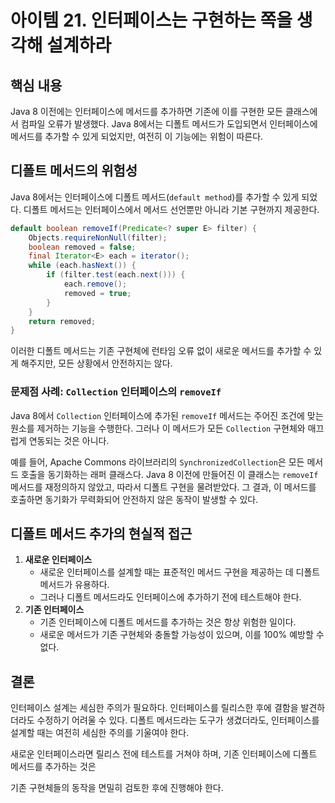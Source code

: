 # 아이템 21. 인터페이스는 구현하는 쪽을 생각해 설계하라

## 핵심 내용

Java 8 이전에는 인터페이스에 메서드를 추가하면 기존에 이를 구현한 모든 클래스에서 컴파일 오류가 발생했다.
Java 8에서는 디폴트 메서드가 도입되면서 인터페이스에 메서드를 추가할 수 있게 되었지만,
여전히 이 기능에는 위험이 따른다.

## 디폴트 메서드의 위험성

Java 8에서는 인터페이스에 디폴트 메서드(`default method`)를 추가할 수 있게 되었다.
디폴트 메서드는 인터페이스에서 메서드 선언뿐만 아니라 기본 구현까지 제공한다.

```java
default boolean removeIf(Predicate<? super E> filter) {
    Objects.requireNonNull(filter);
    boolean removed = false;
    final Iterator<E> each = iterator();
    while (each.hasNext()) {
        if (filter.test(each.next())) {
            each.remove();
            removed = true;
        }
    }
    return removed;
}
```

이러한 디폴트 메서드는 기존 구현체에 런타임 오류 없이 새로운 메서드를 추가할 수 있게 해주지만,
모든 상황에서 안전하지는 않다.

### 문제점 사례: `Collection` 인터페이스의 `removeIf`

Java 8에서 `Collection` 인터페이스에 추가된 `removeIf` 메서드는 주어진 조건에 맞는 원소를 제거하는 기능을 수행한다.
그러나 이 메서드가 모든 `Collection` 구현체와 매끄럽게 연동되는 것은 아니다.

예를 들어, Apache Commons 라이브러리의 `SynchronizedCollection`은 모든 메서드 호출을 동기화하는 래퍼 클래스다.
Java 8 이전에 만들어진 이 클래스는 `removeIf` 메서드를 재정의하지 않았고,
따라서 디폴트 구현을 물려받았다. 그 결과, 이 메서드를 호출하면 동기화가 무력화되어 안전하지 않은 동작이 발생할 수 있다.

## 디폴트 메서드 추가의 현실적 접근

1. **새로운 인터페이스**
    - 새로운 인터페이스를 설계할 때는 표준적인 메서드 구현을 제공하는 데 디폴트 메서드가 유용하다.
    - 그러나 디폴트 메서드라도 인터페이스에 추가하기 전에 테스트해야 한다.
2. **기존 인터페이스**
    - 기존 인터페이스에 디폴트 메서드를 추가하는 것은 항상 위험한 일이다.
    - 새로운 메서드가 기존 구현체와 충돌할 가능성이 있으며, 이를 100% 예방할 수 없다.

## 결론

인터페이스 설계는 세심한 주의가 필요하다. 인터페이스를 릴리스한 후에 결함을 발견하더라도 수정하기 어려울 수 있다.
디폴트 메서드라는 도구가 생겼더라도, 인터페이스를 설계할 때는 여전히 세심한 주의를 기울여야 한다.

새로운 인터페이스라면 릴리스 전에 테스트를 거쳐야 하며, 기존 인터페이스에 디폴트 메서드를 추가하는 것은

기존 구현체들의 동작을 면밀히 검토한 후에 진행해야 한다.